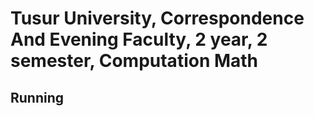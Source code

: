 # Tusur University, Correspondence And Evening Faculty, 2 year, 2 semester, Computation Math

## Running
